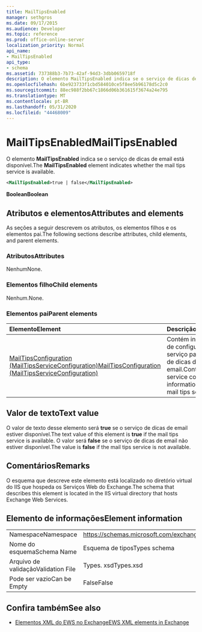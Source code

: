 ```yaml
---
title: MailTipsEnabled
manager: sethgros
ms.date: 09/17/2015
ms.audience: Developer
ms.topic: reference
ms.prod: office-online-server
localization_priority: Normal
api_name:
- MailTipsEnabled
api_type:
- schema
ms.assetid: 737388b3-7b73-42af-94d3-3dbb0659718f
description: O elemento MailTipsEnabled indica se o serviço de dicas de email está disponível.
ms.openlocfilehash: 6be923733f1cbd584010ce5f8ee5b96178d5c2c0
ms.sourcegitcommit: 88ec988f2bb67c1866d06b361615f3674a24e795
ms.translationtype: MT
ms.contentlocale: pt-BR
ms.lasthandoff: 05/31/2020
ms.locfileid: "44468009"
---
```

# <a name="mailtipsenabled"></a><span data-ttu-id="5513d-103">MailTipsEnabled</span><span class="sxs-lookup"><span data-stu-id="5513d-103">MailTipsEnabled</span></span>

<span data-ttu-id="5513d-104">O elemento **MailTipsEnabled** indica se o serviço de dicas de email está disponível.</span><span class="sxs-lookup"><span data-stu-id="5513d-104">The **MailTipsEnabled** element indicates whether the mail tips service is available.</span></span> 
  
```xml
<MailTipsEnabled>true | false</MailTipsEnabled>
```

 <span data-ttu-id="5513d-105">**Boolean**</span><span class="sxs-lookup"><span data-stu-id="5513d-105">**Boolean**</span></span>
## <a name="attributes-and-elements"></a><span data-ttu-id="5513d-106">Atributos e elementos</span><span class="sxs-lookup"><span data-stu-id="5513d-106">Attributes and elements</span></span>

<span data-ttu-id="5513d-107">As seções a seguir descrevem os atributos, os elementos filhos e os elementos pai.</span><span class="sxs-lookup"><span data-stu-id="5513d-107">The following sections describe attributes, child elements, and parent elements.</span></span>
  
### <a name="attributes"></a><span data-ttu-id="5513d-108">Atributos</span><span class="sxs-lookup"><span data-stu-id="5513d-108">Attributes</span></span>

<span data-ttu-id="5513d-109">Nenhum</span><span class="sxs-lookup"><span data-stu-id="5513d-109">None.</span></span>
  
### <a name="child-elements"></a><span data-ttu-id="5513d-110">Elementos filho</span><span class="sxs-lookup"><span data-stu-id="5513d-110">Child elements</span></span>

<span data-ttu-id="5513d-111">Nenhum.</span><span class="sxs-lookup"><span data-stu-id="5513d-111">None.</span></span>
  
### <a name="parent-elements"></a><span data-ttu-id="5513d-112">Elementos pai</span><span class="sxs-lookup"><span data-stu-id="5513d-112">Parent elements</span></span>

|<span data-ttu-id="5513d-113">**Elemento**</span><span class="sxs-lookup"><span data-stu-id="5513d-113">**Element**</span></span>|<span data-ttu-id="5513d-114">**Descrição**</span><span class="sxs-lookup"><span data-stu-id="5513d-114">**Description**</span></span>|
|:-----|:-----|
|[<span data-ttu-id="5513d-115">MailTipsConfiguration (MailTipsServiceConfiguration)</span><span class="sxs-lookup"><span data-stu-id="5513d-115">MailTipsConfiguration (MailTipsServiceConfiguration)</span></span>](mailtipsconfiguration-mailtipsserviceconfiguration.md) <br/> |<span data-ttu-id="5513d-116">Contém informações de configuração de serviço para o serviço de dicas de email.</span><span class="sxs-lookup"><span data-stu-id="5513d-116">Contains service configuration information for the mail tips service.</span></span>  <br/> |
   
## <a name="text-value"></a><span data-ttu-id="5513d-117">Valor de texto</span><span class="sxs-lookup"><span data-stu-id="5513d-117">Text value</span></span>

<span data-ttu-id="5513d-118">O valor de texto desse elemento será **true** se o serviço de dicas de email estiver disponível.</span><span class="sxs-lookup"><span data-stu-id="5513d-118">The text value of this element is **true** if the mail tips service is available.</span></span> <span data-ttu-id="5513d-119">O valor será **false** se o serviço de dicas de email não estiver disponível.</span><span class="sxs-lookup"><span data-stu-id="5513d-119">The value is **false** if the mail tips service is not available.</span></span> 
  
## <a name="remarks"></a><span data-ttu-id="5513d-120">Comentários</span><span class="sxs-lookup"><span data-stu-id="5513d-120">Remarks</span></span>

<span data-ttu-id="5513d-121">O esquema que descreve este elemento está localizado no diretório virtual do IIS que hospeda os Serviços Web do Exchange.</span><span class="sxs-lookup"><span data-stu-id="5513d-121">The schema that describes this element is located in the IIS virtual directory that hosts Exchange Web Services.</span></span>
  
## <a name="element-information"></a><span data-ttu-id="5513d-122">Elemento de informações</span><span class="sxs-lookup"><span data-stu-id="5513d-122">Element information</span></span>

|||
|:-----|:-----|
|<span data-ttu-id="5513d-123">Namespace</span><span class="sxs-lookup"><span data-stu-id="5513d-123">Namespace</span></span>  <br/> |https://schemas.microsoft.com/exchange/services/2006/types  <br/> |
|<span data-ttu-id="5513d-124">Nome do esquema</span><span class="sxs-lookup"><span data-stu-id="5513d-124">Schema Name</span></span>  <br/> |<span data-ttu-id="5513d-125">Esquema de tipos</span><span class="sxs-lookup"><span data-stu-id="5513d-125">Types schema</span></span>  <br/> |
|<span data-ttu-id="5513d-126">Arquivo de validação</span><span class="sxs-lookup"><span data-stu-id="5513d-126">Validation File</span></span>  <br/> |<span data-ttu-id="5513d-127">Types. xsd</span><span class="sxs-lookup"><span data-stu-id="5513d-127">Types.xsd</span></span>  <br/> |
|<span data-ttu-id="5513d-128">Pode ser vazio</span><span class="sxs-lookup"><span data-stu-id="5513d-128">Can be Empty</span></span>  <br/> |<span data-ttu-id="5513d-129">False</span><span class="sxs-lookup"><span data-stu-id="5513d-129">False</span></span>  <br/> |
   
## <a name="see-also"></a><span data-ttu-id="5513d-130">Confira também</span><span class="sxs-lookup"><span data-stu-id="5513d-130">See also</span></span>



- [<span data-ttu-id="5513d-131">Elementos XML do EWS no Exchange</span><span class="sxs-lookup"><span data-stu-id="5513d-131">EWS XML elements in Exchange</span></span>](ews-xml-elements-in-exchange.md)

